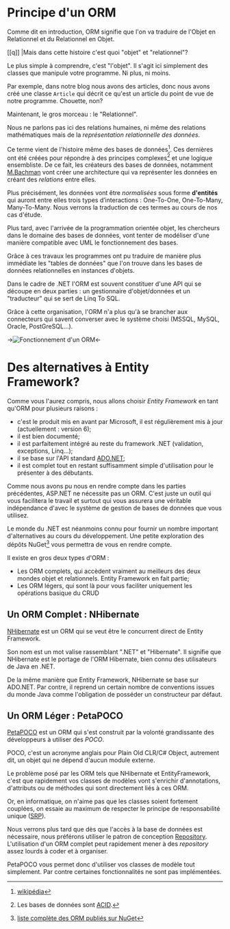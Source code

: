 # Principe d'un ORM

Comme dit en introduction, ORM signifie que l'on va traduire de l'Objet en Relationnel et du Relationnel en Objet.

[[q]]
|Mais dans cette histoire c'est quoi "objet" et "relationnel"?

Le plus simple à comprendre, c'est "l'objet". Il s'agit ici simplement des classes que manipule votre programme. Ni plus, ni moins.

Par exemple, dans notre blog nous avons des articles, donc nous avons créé une classe `Article` qui décrit ce qu'est un article du point de vue de notre programme. Chouette, non?

Maintenant, le gros morceau : le "Relationnel".

Nous ne parlons pas ici des relations humaines, ni même des relations mathématiques mais de la *représentation relationnelle des données*.

Ce terme vient de l'histoire même des bases de données[^bdd_histoire]. Ces dernières ont été créées pour répondre à des principes complexes[^acid] et une logique ensembliste.
De ce fait, les créateurs des bases de données, notamment [M.Bachman](http://fr.wikipedia.org/wiki/Charles_Bachman) vont créer une architecture qui va représenter les données en créant des *relations* entre elles.

Plus précisément, les données vont être *normalisées* sous forme **d'entités** qui auront entre elles trois types d’interactions : One-To-One, One-To-Many, Many-To-Many.
Nous verrons la traduction de ces termes au cours de nos cas d'étude.

Plus tard, avec l'arrivée de la programmation orientée objet, les chercheurs dans le domaine des bases de données, vont tenter de modéliser d'une manière compatible avec UML le fonctionnement des bases.

Grâce à ces travaux les programmes ont pu traduire de manière plus immédiate les "tables de données" que l'on trouve dans les bases de données relationnelles en instances d'objets.

Dans le cadre de .NET l'ORM est souvent constituer d'une API qui se découpe en deux parties : un gestionnaire d'objet/données et un "traducteur" qui se sert de Linq To SQL.

Grâce à cette organisation, l'ORM n'a plus qu'à se brancher aux connecteurs qui savent converser avec le système choisi (MSSQL, MySQL, Oracle, PostGreSQL...).

->![Fonctionnement d'un ORM](/media/galleries/304/82eb4b9b-3692-44d1-910d-5f80aa103ac8.png.960x960_q85.jpg)<-


# Des alternatives à Entity Framework?

Comme vous l'aurez compris, nous allons choisir *Entity Framework* en tant qu'ORM pour plusieurs raisons :

- c'est le produit mis en avant par Microsoft, il est régulièrement mis à jour (actuellement : version 6);
- il est bien documenté;
- il est parfaitement intégré au reste du framework .NET (validation, exceptions, Linq...);
- il se base sur l'API standard [ADO.NET](http://msdn.microsoft.com/fr-fr/library/h43ks021%28v=vs.110%29.aspx);
- il est complet tout en restant suffisamment simple d'utilisation pour le présenter à des débutants.

Comme nous avons pu nous en rendre compte dans les parties précédentes, ASP.NET ne nécessite pas un ORM.
C'est juste un outil qui vous facilitera le travail et surtout qui vous assurera une véritable indépendance d'avec le système de gestion de bases de données que vous utilisez.

Le monde du .NET est néanmoins connu pour fournir un nombre important d'alternatives au cours du développement.
Une petite exploration des dépôts NuGet[^list_orm_nuget] vous permettra de vous en rendre compte.

Il existe en gros deux types d'ORM :

- Les ORM complets, qui accèdent vraiment au meilleurs des deux mondes objet et relationnels. Entity Framework en fait partie;
- Les ORM légers, qui sont là pour vous faciliter uniquement les opérations basique du CRUD


## Un ORM Complet : NHibernate

[NHibernate](http://izlooite.blogspot.fr/2011/04/nhibernate-good-bad-and-ugly-that-it.html) est un ORM qui se veut être le concurrent direct de Entity Framework.

Son nom est un mot valise rassemblant ".NET" et "Hibernate".
Il signifie que NHibernate est le portage de l'ORM Hibernate, bien connu des utilisateurs de Java en .NET.

De la même manière que Entity Framework, NHibernate se base sur ADO.NET.
Par contre, il reprend un certain nombre de conventions issues du monde Java comme l'obligation de posséder un constructeur par défaut.

## Un ORM Léger : PetaPOCO

[PetaPOCO](https://github.com/toptensoftware/petapoco) est un ORM qui s'est construit par la volonté grandissante des développeurs à utiliser des *POCO*.

POCO, c'est un acronyme anglais pour Plain Old CLR/C# Object, autrement dit, un objet qui ne dépend d'aucun module externe.

Le problème posé par les ORM tels que NHibernate et EntityFramework, c'est que rapidement vos classes de modèles vont s'enrichir d'annotations, d'attributs ou de méthodes qui sont directement liés à ces ORM.

Or, en informatique, on n'aime pas que les classes soient fortement couplées, on essaie au maximum de respecter le principe de responsabilité unique ([SRP](http://www.oodesign.com/single-responsibility-principle.html)).

Nous verrons plus tard que dès que l'accès à la base de données est nécessaire, nous préférons utiliser le patron de conception [Repository](http://chamamo.wordpress.com/2013/08/08/le-pattern-repository-en-c/).
L'utilisation d'un ORM complet peut rapidement mener à des *repository* assez lourds à coder et à organiser.

PetaPOCO vous permet donc d'utiliser vos classes de modèle tout simplement. Par contre certaines fonctionnalités ne sont pas implémentées.

[^bdd_histoire]: [wikipédia](http://fr.wikipedia.org/wiki/Base_de_donn%C3%A9es#Histoire)
[^list_orm_nuget]: [liste complète des ORM publiés sur NuGet](https://www.nuget.org/packages?q=ORM)
[^acid]: Les bases de données sont [ACID](http://www.journaldunet.com/developpeur/tutoriel/theo/060615-theo-db-acid.shtml).
